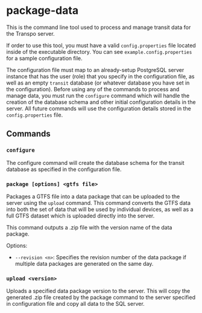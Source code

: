 # package-data

This is the command line tool used to process and manage transit data for the Transpo server. 

If order to use this tool, you must have a valid `config.properties` file located inside of the executable directory. You can see `example.config.properties` for a sample configuration file. 

The configuration file must map to an already-setup PostgreSQL server instance that has the user (role) that you specify in the configuration file, as well as an empty `transit` database (or whatever database you have set in the configuration). 
Before using any of the commands to process and manage data, you must run the `configure` command which will handle the creation of the database schema and other initial configuration details in the server.
All future commands will use the configuration details stored in the `config.properties` file.

## Commands

### `configure`
The configure command will create the database schema for the transit database as specified in the configuration file.

### `package [options] <gtfs file>`
Packages a GTFS file into a data package that can be uploaded to the server using the `upload` command. 
This command converts the GTFS data into both the set of data that will be used by individual devices, as well as a full GTFS dataset which is uploaded directly into the server.

This command outputs a .zip file with the version name of the data package.

Options:
 * `--revision <n>`: Specifies the revision number of the data package if multiple data packages are generated on the same day.
 
### `upload <version>` 
Uploads a specified data package version to the server. This will copy the generated .zip file created by the package command to the server specified in configuration file and copy all data to the SQL server.